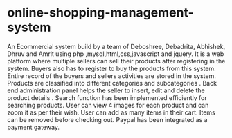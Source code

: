 # online-shopping-management-system
An Ecommercial system build by a team of Deboshree, Debadrita, Abhishek, Dhruv and Amrit using php ,mysql,html,css,javascript and jquery. It is a web platform where multiple sellers can sell their products after registering in the system. Buyers also has to register to buy the products from this system. Entire record of the buyers and sellers activities are stored in the system. Products are classified into different categories and subcategories . Back end administration panel helps the seller to insert, edit and delete the product details . Search function has been implemented efficiently for searching products. User can view 4 images for each product and can zoom it as per their wish. User can add as many items in their cart. Items can be removed before checking out. Paypal has been integrated as a payment gateway.
